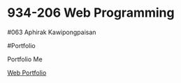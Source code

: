 # 934-206 Web Programming

#063 Aphirak Kawipongpaisan

#Portfolio

<p>
      Portfolio Me
</p>

<a href="https://2018patty.github.io/pattaraporn.github.io/" rel="nofollow">Web Portfolio</a>